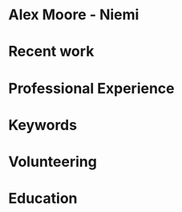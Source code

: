# Alex Moore - Niemi

Recent work
===========

Professional Experience
=======================

Keywords
========

Volunteering
============

Education
=========
